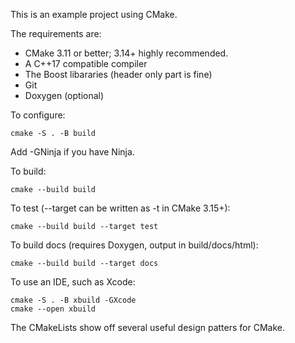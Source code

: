 This is an example project using CMake.

The requirements are:

- CMake 3.11 or better; 3.14+ highly recommended.
- A C++17 compatible compiler
- The Boost libararies (header only part is fine)
- Git
- Doxygen (optional) 

To configure:
```
cmake -S . -B build
```
Add -GNinja if you have Ninja.

To build:
```
cmake --build build
```
To test (--target can be written as -t in CMake 3.15+):
```
cmake --build build --target test
```
To build docs (requires Doxygen, output in build/docs/html):
```
cmake --build build --target docs
```
To use an IDE, such as Xcode:
```
cmake -S . -B xbuild -GXcode
cmake --open xbuild
```
The CMakeLists show off several useful design patters for CMake.